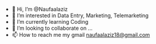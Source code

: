 - 👋 Hi, I’m @Naufaalaziz
- 👀 I’m interested in Data Entry, Marketing, Telemarketing
- 🌱 I’m currently learning Coding
- 💞️ I’m looking to collaborate on ...
- 📫 How to reach me my gmail naufaalaziz18@gmail.com

<!---
Naufaalaziz/Naufaalaziz is a ✨ special ✨ repository because its `README.md` (this file) appears on your GitHub profile.
You can click the Preview link to take a look at your changes.
--->
